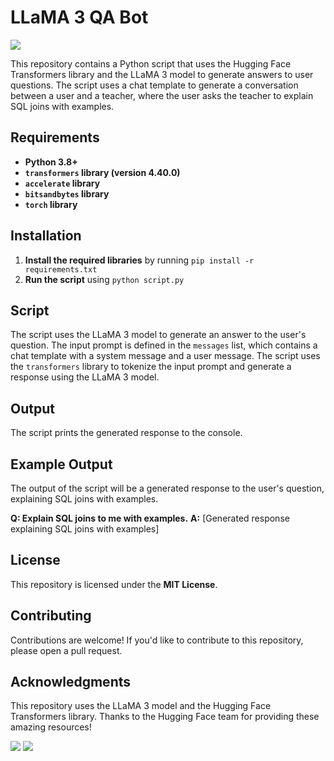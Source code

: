 LLaMA 3 QA Bot
================
<a href="https://github.com/your-username/LLaMA-3-QA-Bot"><img src="https://img.shields.io/badge/LLaMA-3-QA-Bot-v1.0.0-blue.svg"></a>

This repository contains a Python script that uses the Hugging Face Transformers library and the LLaMA 3 model to generate answers to user questions. The script uses a chat template to generate a conversation between a user and a teacher, where the user asks the teacher to explain SQL joins with examples.

Requirements
------------

* **Python 3.8+**
* **`transformers` library (version 4.40.0)**
* **`accelerate` library**
* **`bitsandbytes` library**
* **`torch` library**

Installation
------------

1. **Install the required libraries** by running `pip install -r requirements.txt`
2. **Run the script** using `python script.py`

Script
------

The script uses the LLaMA 3 model to generate an answer to the user's question. The input prompt is defined in the `messages` list, which contains a chat template with a system message and a user message. The script uses the `transformers` library to tokenize the input prompt and generate a response using the LLaMA 3 model.

Output
------

The script prints the generated response to the console.

Example Output
-------------

The output of the script will be a generated response to the user's question, explaining SQL joins with examples.

**Q: Explain SQL joins to me with examples.**
**A:** [Generated response explaining SQL joins with examples]

License
-------

This repository is licensed under the **MIT License**.

Contributing
------------

Contributions are welcome! If you'd like to contribute to this repository, please open a pull request.

Acknowledgments
---------------

This repository uses the LLaMA 3 model and the Hugging Face Transformers library. Thanks to the Hugging Face team for providing these amazing resources!

<a href="https://github.com/your-username/LLaMA-3-QA-Bot/issues"><img src="https://img.shields.io/badge/Issues-0-red.svg"></a>
<a href="https://github.com/your-username/LLaMA-3-QA-Bot/pulls"><img src="https://img.shields.io/badge/Pull%20Requests-0-yellow.svg"></a>